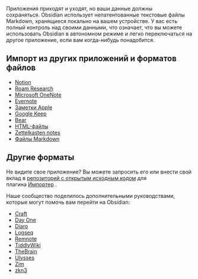 Приложения приходят и уходят, но ваши данные должны сохраняться. Obsidian использует непатентованные текстовые файлы Markdown, хранящиеся локально на вашем устройстве. У вас есть полный контроль над своими данными, что означает, что вы можете использовать Obsidian в автономном режиме и легко переключаться на другое приложение, если вам когда-нибудь понадобится.

## Импорт из других приложений и форматов файлов

- [Notion](https://help.obsidian.md/import/notion)
- [Roam Research](https://help.obsidian.md/import/roam)
- [Microsoft OneNote](https://help.obsidian.md/import/onenote)
- [Evernote](https://help.obsidian.md/import/evernote)
- [Заметки Apple](https://help.obsidian.md/import/apple-notes)
- [Google Keep](https://help.obsidian.md/import/google-keep)
- [Bear](https://help.obsidian.md/import/bear)
- [HTML-файлы](https://help.obsidian.md/import/html)
- [Zettelkasten notes](https://help.obsidian.md/import/zettelkasten)
- [Файлы Markdown](https://help.obsidian.md/import/markdown)

## Другие форматы

Не видите свое приложение? Вы можете запросить его или внести свой вклад в [репозиторий с открытым исходным кодом](https://github.com/obsidianmd/obsidian-importer) для плагина [Импортер](https://help.obsidian.md/Plugins/Importer) .

Наше сообщество поделилось дополнительными руководствами, которые могут помочь вам перейти на Obsidian:
- [Craft](https://github.com/obsidianmd/obsidian-importer/issues/27)
- [Day One](https://github.com/obsidianmd/obsidian-importer/issues/55)
- [Diaro](https://github.com/obsidianmd/obsidian-importer/issues/38)
- [Logseq](https://github.com/obsidianmd/obsidian-importer/issues/47)
- [Remnote](https://forum.obsidian.md/t/can-anybody-help-with-migrating-remnote-to-obsidian/40156/2)
- [TiddlyWiki](https://forum.obsidian.md/t/import-from-tiddlywiki-5-to-obsidian/731)
- [TheBrain](https://github.com/obsidianmd/obsidian-importer/issues/97)
- [Ulysses](https://github.com/obsidianmd/obsidian-importer/issues/18)
- [Zim](https://github.com/obsidianmd/obsidian-importer/issues/39)
- [zkn3](https://forum.obsidian.md/t/migrating-from-zkn3-to-obsidian-without-losing-your-tags-and-internal-links-documentation/7457)

